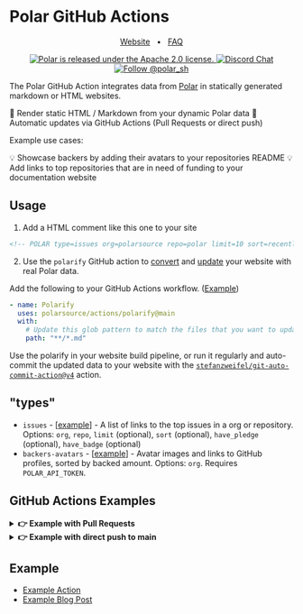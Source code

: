 

# Polar GitHub Actions

<div align="center">

<a href="https://polar.sh">Website</a>
<span>&nbsp;&nbsp;•&nbsp;&nbsp;</span>
<a href="https://polar.sh/faq">FAQ</a>


<p align="center">
  <a href="https://github.com/polarsource/polar/blob/main/LICENSE">
    <img src="https://img.shields.io/badge/license-Apache%202.0-blue.svg" alt="Polar is released under the Apache 2.0 license." />
  </a>

  <a href="https://discord.gg/STfRufb32V">
    <img src="https://img.shields.io/badge/chat-on%20discord-7289DA.svg" alt="Discord Chat" />
  </a>

  <a href="https://twitter.com/intent/follow?screen_name=polar_sh">
    <img src="https://img.shields.io/twitter/follow/polar_sh.svg?label=Follow%20@polar_sh" alt="Follow @polar_sh" />
  </a>
</p>
</div>


The Polar GitHub Action integrates data from [Polar](https://polar.sh/) in statically generated markdown or HTML websites.

🧰 Render static HTML / Markdown from your dynamic Polar data
🔄 Automatic updates via GitHub Actions (Pull Requests or direct push)

Example use cases:

💡 Showcase backers by adding their avatars to your repositories README
💡 Add links to top repositories that are in need of funding to your documentation website

## Usage


1. Add a HTML comment like this one to your site

```html
<!-- POLAR type=issues org=polarsource repo=polar limit=10 sort=recently_updated -->
```

2. Use the `polarify` GitHub action to [convert](https://github.com/polarsource/actions/commit/5391b344ce3e0106e6dd24fb6c90fdc0e91d8c10) and [update](https://github.com/polarsource/actions/commit/f2c3d98b39b716c84437d4d39995c518c7861514) your website with real Polar data.

Add the following to your GitHub Actions workflow. ([Example](https://github.com/polarsource/actions/blob/main/.github/workflows/self_check_polarify.yaml))

```yaml
- name: Polarify
  uses: polarsource/actions/polarify@main
  with:
    # Update this glob pattern to match the files that you want to update
    path: "**/*.md"
```

Use the polarify in your website build pipeline, or run it regularly and auto-commit the updated data to your website with the [`stefanzweifel/git-auto-commit-action@v4`](https://github.com/stefanzweifel/git-auto-commit-action) action.

## "types"

* `issues` - [[example](./polarify/demo.md)]  - A list of links to the top issues in a org or repository. Options: `org`, `repo`, `limit` (optional), `sort` (optional), `have_pledge` (optional), `have_badge` (optional)
* `backers-avatars` - [[example](./polarify/demo-backers-avatars.md)] - Avatar images and links to GitHub profiles, sorted by backed amount. Options: `org`. Requires `POLAR_API_TOKEN`.

## GitHub Actions Examples

<details>
  <summary><strong>👉 Example with Pull Requests</strong></summary>


```yaml
name: Polarify

on:
  # Run after every push
  push:
    branches: ["main"]

  # Daily at 07:00
  schedule:
    - cron: "0 7 * * *"

jobs:
  polarify:
    name: "Polarify"
    timeout-minutes: 15
    runs-on: ubuntu-22.04

    permissions:
      # Give the default GITHUB_TOKEN write permission to commit and push the changed files back to the repository.
      contents: write
      # Depending on your use-case, you might need to check "Allow GitHub Actions to create and approve pull requests" in the repositories "Actions > General" settings.
      pull-requests: write

    steps:
      - name: Check out code
        uses: actions/checkout@v3

      - name: Polarify
        uses: polarsource/actions/polarify@main
        with:
          # Update this glob pattern to match the files that you want to update
          path: "**/*.md"
        # This is needed if you're accessing private data in the action (type=pledgers), if not, you can skip it!
        env:
          POLAR_API_TOKEN: ${{ secrets.POLAR_API_TOKEN }}

      - name: Create Pull Request
        uses: peter-evans/create-pull-request@v5
        with:
          title: "Updated data from Polar"
          commit-message: "polar: updated data from Polar"
          body: "Automatic changes from Polar and the Polarify GitHub Action"
          branch: "polarify"
          delete-branch: true # delete the branch after merging
```

</details>

<details>
  <summary><strong>👉 Example with direct push to main</strong></summary>

```yaml
name: Polarify

on:
  # Run after every push
  push:
    branches: ["main"]

  # Daily at 07:00
  schedule:
    - cron: "0 7 * * *"

jobs:
  polarify:
    name: "Polarify"
    timeout-minutes: 15
    runs-on: ubuntu-22.04

    permissions:
      # Give the default GITHUB_TOKEN write permission to commit and push the changed files back to the repository.
      contents: write

    steps:
      - name: Check out code
        uses: actions/checkout@v3

      - name: Polarify
        uses: polarsource/actions/polarify@main
        with:
          # Update this glob pattern to match the files that you want to update
          path: "**/*.md"
        # This is needed if you're accessing private data in the action (type=pledgers), if not, you can skip it!
        env:
          POLAR_API_TOKEN: ${{ secrets.POLAR_API_TOKEN }}

      - uses: stefanzweifel/git-auto-commit-action@v4
        with:
          commit_message: Update polar comments
```
</details>

## Example

* [Example Action](https://github.com/polarsource/actions/blob/main/.github/workflows/self_check_polarify.yaml)
* [Example Blog Post](https://github.com/polarsource/actions/blob/main/polarify/demo.md?plain=1)

